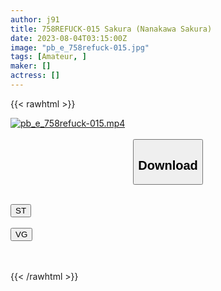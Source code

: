 ```yaml
---
author: j91
title: 758REFUCK-015 Sakura (Nanakawa Sakura)
date: 2023-08-04T03:15:00Z
image: "pb_e_758refuck-015.jpg"
tags: [Amateur, ]
maker: []
actress: []
---
```



{{< rawhtml >}}

<div class="video" data-videoid="3B33AzRD6ridyyx">
    <a href="javascript:;">
        <img src="https://my.j91.asia/posts/pb_e_758refuck-015/pb_e_758refuck-015.jpg" width="WIDTH" height="HEIGHT" alt="pb_e_758refuck-015.mp4" loading="lazy">
    </a>
</div>

<script type="text/javascript" src="https://j91.asia/asset/on-demand-st.js"></script>

<br>
  <link rel="stylesheet" href="https://j91.asia/asset/bs5.css">
  
  <center>
  <button class="btn btn-primary" type="button" data-bs-toggle="collapse" data-bs-target=".multi-collapse" aria-expanded="false" aria-controls="multiCollapseExample1 multiCollapseExample2"><h2>Download</h2></button></center>
</p>
<div class="row">
  <div class="col">
    <div class="collapse multi-collapse" id="multiCollapseExample1">
      <div class="card card-body">
	      	      <br>
<div class="buttons">  
<a href="https://streamtape.to/v/3B33AzRD6ridyyx"><button class="btn-hover color-3"><i class="fa fa-download"></i> ST</button></a></div>
    </div>
  </div>
</div>
  <div class="col">
    <div class="collapse multi-collapse" id="multiCollapseExample2">
      <div class="card card-body">
	      <br>
<div class="buttons">
    <a href="https://vgembed.com/v/vQBYEbKjr8On1m8"><button class="btn-hover color-9"><i class="fa fa-download"></i> VG</button></a></div>
<br><br>
      </div>
    </div>
  </div>
</div>

{{< /rawhtml >}}